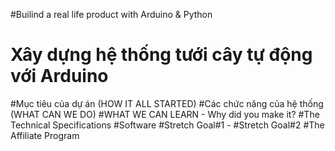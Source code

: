 #Builind a real life product with Arduino & Python
# Xây dựng hệ thống tưới cây tự động với Arduino
#Mục tiêu của dự án (HOW IT ALL STARTED)
#Các chức năng của hệ thống (WHAT CAN WE DO)
#WHAT WE CAN LEARN - Why did you make it?
#The Technical Specifications
#Software
#Stretch Goal#1 -
#Stretch Goal#2
#The Affiliate Program
